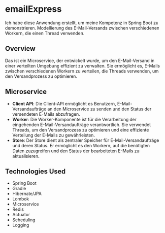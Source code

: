 # emailExpress

Ich habe diese Anwendung erstellt, um meine Kompetenz in Spring Boot zu demonstrieren.
Modellierung des E-Mail-Versands zwischen verschiedenen Workern, die einen Thread verwenden.

## Overview
Das ist ein Microservice, der entwickelt wurde, um den E-Mail-Versand in einer verteilten Umgebung effizient zu verwalten. Sie ermöglicht es, E-Mails zwischen verschiedenen Workern zu verteilen, die Threads verwenden, um den Versandprozess zu optimieren.

## Microservice
- **Client API**: Die Client-API ermöglicht es Benutzern, E-Mail-Versandaufträge an den Microservice zu senden und den Status der versendeten E-Mails abzufragen.
- **Worker**: Die Worker-Komponente ist für die Verarbeitung der eingehenden E-Mail-Versandaufträge verantwortlich. Sie verwendet Threads, um den Versandprozess zu optimieren und eine effiziente Verteilung der E-Mails zu gewährleisten.
- **Store**: Der Store dient als zentraler Speicher für E-Mail-Versandaufträge und deren Status. Er ermöglicht es den Workern, auf die benötigten Daten zuzugreifen und den Status der bearbeiteten E-Mails zu aktualisieren.


## Technologies Used
- Spring Boot
- Gradle
- Hibernate/JPA
- Lombok
- Microservice
- Redis
- Actuator
- Scheduling
- Logging
